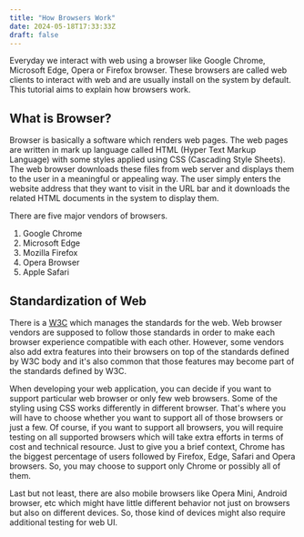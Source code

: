 ```yaml
---
title: "How Browsers Work"
date: 2024-05-18T17:33:33Z
draft: false
---
```


Everyday we interact with web using a browser like Google Chrome, Microsoft Edge, Opera or Firefox browser. These browsers are called web clients to interact with web and are usually install on the system by default. This tutorial aims to explain how browsers work.
<!--more-->

## What is Browser?

Browser is basically a software which renders web pages. The web pages are written in mark up language called HTML (Hyper Text Markup Language) with some styles applied using CSS (Cascading Style Sheets). The web browser downloads these files from web server and displays them to the user in a meaningful or appealing way. The user simply enters the website address that they want to visit in the URL bar and it downloads the related HTML documents in the system to display them.

There are five major vendors of browsers.
1. Google Chrome
2. Microsoft Edge
3. Mozilla Firefox
4. Opera Browser
5. Apple Safari

## Standardization of Web

There is a [W3C](https://www.w3.org/) which manages the standards for the web. Web browser vendors are supposed to follow those standards in order to make each browser experience compatible with each other. However, some vendors also add extra features into their browsers on top of the standards defined by W3C body and it's also common that those features may become part of the standards defined by W3C.

When developing your web application, you can decide if you want to support particular web browser or only few web browsers. Some of the styling using CSS works differently in different browser. That's where you will have to choose whether you want to support all of those browsers or just a few. Of course, if you want to support all browsers, you will require testing on all supported browsers which will take extra efforts in terms of cost and technical resource. Just to give you a brief context, Chrome has the biggest percentage of users followed by Firefox, Edge, Safari and Opera browsers. So, you may choose to support only Chrome or possibly all of them.

Last but not least, there are also mobile browsers like Opera Mini, Android browser, etc which might have little different behavior not just on browsers but also on different devices. So, those kind of devices might also require additional testing for web UI.